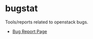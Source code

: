 bugstat
=======
Tools/reports related to openstack bugs.

* [Bug Report Page](./bugreport/README.md)
